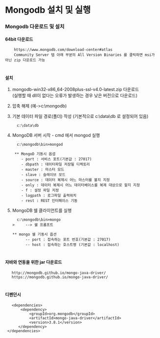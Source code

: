 # Mongodb 설치 및 실행

### Mongodb 다운로드 및 설치
 #### 64bit 다운로드

        https://www.mongodb.com/download-center#atlas   
        Community Server 탭 아래 부분의 All Version Binaries 를 클릭하면 msi가 아닌 zip 다운로드 가능
#
 #### 설치
   1) mongodb-win32-x86_64-2008plus-ssl-v4.0-latest.zip 다운로드  
      (실행할 때 dll이 없다는 오류가 발생하는 경우 낮은 버전으로 다운로드)

   2) 압축 해제 (예->c:\mongodb)

   3) 기본 데이터 파일 경로(폴더) 작성 (기본적으로 c:\data\db 로 설정되어 있음)
       
            c:\data\db

   4) MongoDB 서버 시작 
     - cmd 에서 mongod 실행
       
            c:\mongodb\bin>mongod

           ** MongoD 기동시 옵셥
              - port : 서비스 포트(기본값 : 27017)
              - dbpath : 데이터파일 저장될 디렉토리
              - master : 마스터 모드
              - slave : 슬레이브 모드
              - source : 데이터 복제시 어느 마스터를 볼지 지정
              - only : 데이터 복제시 어느 데이터베이스를 복제 대상으로 할지 지정
              - f : 설정 파일 지정
              - logpath : 로그파일 출력위치
              - rest : REST 인터페이스 기동

  5) MongoDB 쉘 클라이언트를 실행
  
           c:\mongodb\bin>mongo
	     >     --> 쉘 프롬프트

	     ** mongo 쉘 기동시 옵션
               -- port : 접속하는 포트 번호(기본값 : 27017)
               -- host : 접속하는 호스트명 (기본값 : localhost) 

#
#### 자바와 연동을 위한 jar 다운로드
     
       http://mongodb.github.io/mongo-java-driver/
       https://mongodb.github.io/mongo-java-driver/
#
#### 디펜던시 

       <dependencies>
           <dependency>
               <groupId>org.mongodb</groupId>
               <artifactId>mongo-java-driver</artifactId>
               <version>3.8.1</version>
          </dependency>
     </dependencies>
